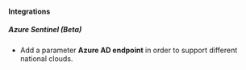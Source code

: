 
#### Integrations
##### Azure Sentinel (Beta)
- Add a parameter **Azure AD endpoint** in order to support different national clouds.
